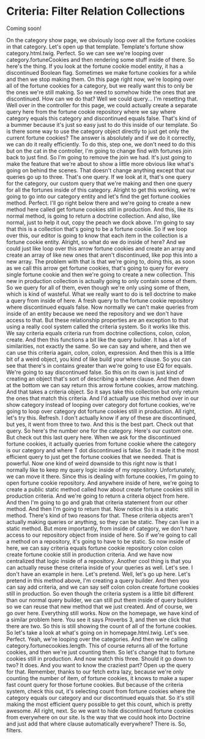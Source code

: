 # Criteria: Filter Relation Collections

Coming soon!

On the category show page, we obviously loop over all the fortune cookies in that category. Let's open up that template. Template's fortune show category.html.twig. Perfect. So we can see we're looping over category.fortuneCookies and then rendering some stuff inside of there. So here's the thing. If you look at the fortune cookie model entity, it has a discontinued Boolean flag. Sometimes we make fortune cookies for a while and then we stop making them. On this page right now, we're looping over all of the fortune cookies for a category, but we really want this to only be the ones we're still making. So we need to somehow hide the ones that are discontinued. How can we do that? Well we could query... I'm resetting that. Well over in the controller for this page, we could actually create a separate query here from the fortune cookie repository where we say where category equals this category and discontinued equals false. That's kind of a bummer because it's just so easy just to do this inside of our template. So is there some way to use the category object directly to just get only the current fortune cookies? The answer is absolutely and if we do it correctly, we can do it really efficiently. To do this, step one, we don't need to do this but on the cat in the controller, I'm going to change find with fortunes join back to just find. So I'm going to remove the join we had. It's just going to make the feature that we're about to show a little more obvious like what's going on behind the scenes. That doesn't change anything except that our queries go up to three. That's one query. If we look at it, that's one query for the category, our custom query that we're making and then one query for all the fortunes inside of this category. Alright to get this working, we're going to go into our category entity and let's find the get fortune cookies method. Perfect. I'll go right below there and we're going to create a new method here called get fortune cookies still in production. And this, like its normal method, is going to return a doctrine collection. And also, like normal, just to help it out, copy the peach we dock above. I'm going to say that this is a collection that's going to be a fortune cookie. So if we loop over this, our editor is going to know that each item in the collection is a fortune cookie entity. Alright, so what do we do inside of here? And we could just like loop over this arrow fortune cookies and create an array and create an array of like new ones that aren't discontinued, like pop this into a new array. The problem with that is that we're going to, doing this, as soon as we call this arrow get fortune cookies, that's going to query for every single fortune cookie and then we're going to create a new collection. This new in production collection is actually going to only contain some of them. So we query for all of them, even though we're only using some of them, which is kind of wasteful. What we really want to do is tell doctrine to make a query from inside of here. A fresh query to the fortune cookie repository where discontinued equals false. Now normally we can't make queries from inside of an entity because we need the repository and we don't have access to that. But these relationship properties are an exception to that using a really cool system called the criteria system. So it works like this. We say criteria equals criteria run from doctrine collections, colon, colon, create. And then this functions a bit like the query builder. It has a lot of similarities, not exactly the same. So we can say and where, and then we can use this criteria again, colon, colon, expression. And then this is a little bit of a weird object, you kind of like build your where clause. So you can see that there's in contains greater than we're going to use EQ for equals. We're going to say discontinued false. So this on its own is just kind of creating an object that's sort of describing a where clause. And then down at the bottom we can say return this arrow fortune cookies, arrow matching. And that takes a criteria object. So it says take this collection but only return the ones that match this criteria. And I'd actually use this method over in our show category instead of looping over category dot fortune cookies, we're going to loop over category dot fortune cookies still in production. All right, let's try this. Refresh. I don't actually know if any of these are discontinued, but yes, it went from three to two. And this is the best part. Check out that query. So here's the number one for the category. Here's our custom one. But check out this last query here. When we ask for the discontinued fortune cookies, it actually queries from fortune cookie where the category is our category and where T dot discontinued is false. So it made it the most efficient query to just get the fortune cookies that we needed. That is powerful. Now one kind of weird downside to this right now is that I normally like to keep my query logic inside of my repository. Unfortunately, we can move it there. Since this is dealing with fortune cookies, I'm going to open fortune cookie repository. And anywhere inside of here, we're going to create a public static method called how about create fortune cookies still in production criteria. And we're going to return a criteria object from here. And then I'm going to go and grab that criteria statement from our other method. And then I'm going to return that. Now notice this is a static method. There's kind of two reasons for that. These criteria objects aren't actually making queries or anything, so they can be static. They can live in a static method. But more importantly, from inside of category, we don't have access to our repository object from inside of here. So if we're going to call a method on a repository, it's going to have to be static. So now inside of here, we can say criteria equals fortune cookie repository colon colon create fortune cookie still in production criteria. And we have now centralized that logic inside of a repository. Another cool thing is that you can actually reuse these criteria inside of your queries as well. Let's see. I don't have an example in here. Let's pretend. Well, let's go up here. Let's pretend in this method above, I'm creating a query builder. And then you can say add criteria, and we can say self colon colon create fortune cookies still in production. So even though the criteria system is a little bit different than our normal query builder, we can still put them inside of query builders so we can reuse that new method that we just created. And of course, we go over here. Everything still works. Now on the homepage, we have kind of a similar problem here. You see it says Proverbs 3, and then we click that there are two. So this is still showing the count of all of the fortune cookies. So let's take a look at what's going on in homepage.html.twig. Let's see. Perfect. Yeah, we're looping over the categories. And then we're calling category.fortunecookies.length. This of course returns all of the fortune cookies, and then we're just counting them. So let's change that to fortune cookies still in production. And now watch this three. Should it go down to two? It does. And you want to know the craziest part? Open up the query for that. Remember, thanks to our fetch extra lazy, because we're only counting the number of item, of fortune cookies, it knows to make a super fast count query for those fortune cookies. But because of the criteria system, check this out, it's selecting count from fortune cookies where the category equals our category and our discontinued equals that. So it's still making the most efficient query possible to get this count, which is pretty awesome. All right, next. So we want to hide discontinued fortune cookies from everywhere on our site. Is the way that we could hook into Doctrine and just add that where clause automatically everywhere? There is. So, filters.

